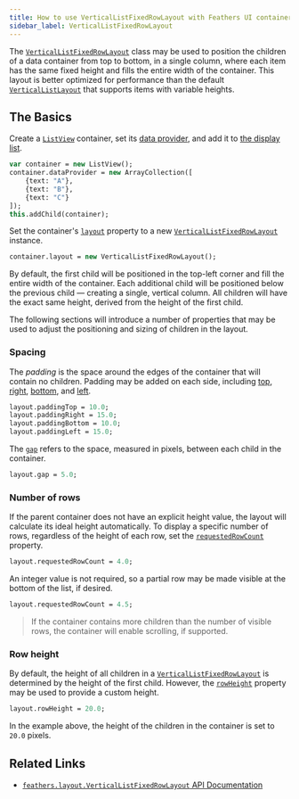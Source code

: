 ```yaml
---
title: How to use VerticalListFixedRowLayout with Feathers UI containers
sidebar_label: VerticalListFixedRowLayout
---
```


The [`VerticalListFixedRowLayout`](https://api.feathersui.com/current/feathers/layout/VerticalListFixedRowLayout.html) class may be used to position the children of a data container from top to bottom, in a single column, where each item has the same fixed height and fills the entire width of the container. This layout is better optimized for performance than the default [`VerticalListLayout`](./vertical-list-layout.md) that supports items with variable heights.

## The Basics

Create a [`ListView`](./list-view.md) container, set its [data provider](./data-collections.md), and add it to [the display list](https://books.openfl.org/openfl-developers-guide/display-programming/basics-of-display-programming.html).

```hx
var container = new ListView();
container.dataProvider = new ArrayCollection([
    {text: "A"},
    {text: "B"},
    {text: "C"}
]);
this.addChild(container);
```

Set the container's [`layout`](https://api.feathersui.com/current/feathers/layout/feathers/controls/ListView.html#layout) property to a new [`VerticalListFixedRowLayout`](https://api.feathersui.com/current/feathers/layout/VerticalListFixedRowLayout.html) instance.

```hx
container.layout = new VerticalListFixedRowLayout();
```

By default, the first child will be positioned in the top-left corner and fill the entire width of the container. Each additional child will be positioned below the previous child — creating a single, vertical column. All children will have the exact same height, derived from the height of the first child.

The following sections will introduce a number of properties that may be used to adjust the positioning and sizing of children in the layout.

### Spacing

The _padding_ is the space around the edges of the container that will contain no children. Padding may be added on each side, including [top](https://api.feathersui.com/current/feathers/controls/VerticalListFixedRowLayout.html#paddingTop), [right](https://api.feathersui.com/current/feathers/controls/VerticalListFixedRowLayout.html#paddingRight), [bottom](https://api.feathersui.com/current/feathers/controls/VerticalListFixedRowLayout.html#paddingBottom), and [left](https://api.feathersui.com/current/feathers/controls/VerticalListFixedRowLayout.html#paddingLeft).

```hx
layout.paddingTop = 10.0;
layout.paddingRight = 15.0;
layout.paddingBottom = 10.0;
layout.paddingLeft = 15.0;
```

The [`gap`](https://api.feathersui.com/current/feathers/layout/VerticalListFixedRowLayout.html#gap) refers to the space, measured in pixels, between each child in the container.

```hx
layout.gap = 5.0;
```

### Number of rows

If the parent container does not have an explicit height value, the layout will calculate its ideal height automatically. To display a specific number of rows, regardless of the height of each row, set the [`requestedRowCount`](https://api.feathersui.com/current/feathers/layout/VerticalListFixedRowLayout.html#requestedRowCount) property.

```hx
layout.requestedRowCount = 4.0;
```

An integer value is not required, so a partial row may be made visible at the bottom of the list, if desired.

```hx
layout.requestedRowCount = 4.5;
```

> If the container contains more children than the number of visible rows, the container will enable scrolling, if supported.

### Row height

By default, the height of all children in a [`VerticalListFixedRowLayout`](https://api.feathersui.com/current/feathers/layout/VerticalListFixedRowLayout.html) is determined by the height of the first child. However, the [`rowHeight`](https://api.feathersui.com/current/feathers/layout/VerticalListFixedRowLayout.html#rowHeight) property may be used to provide a custom height.

```hx
layout.rowHeight = 20.0;
```

In the example above, the height of the children in the container is set to `20.0` pixels.

## Related Links

- [`feathers.layout.VerticalListFixedRowLayout` API Documentation](https://api.feathersui.com/current/feathers/layout/VerticalListFixedRowLayout.html)
